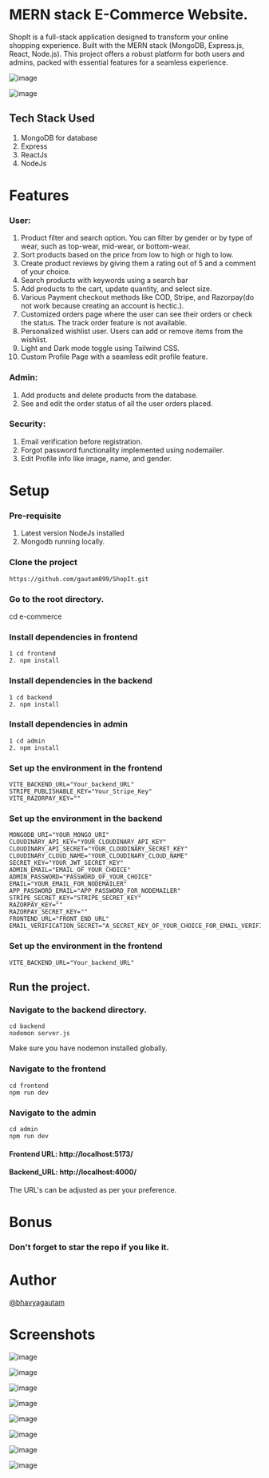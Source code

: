 # MERN stack E-Commerce Website.
ShopIt is a full-stack application designed to transform your online shopping experience. Built with the MERN stack (MongoDB, Express.js, React, Node.js). This project offers a robust platform for both users and admins, packed with essential features for a seamless experience.

![image](https://github.com/user-attachments/assets/44642a6c-de4e-43f0-90e5-bf669ca06b73)

![image](https://github.com/user-attachments/assets/aaefee2d-05ec-45db-aff2-4df81ba1fe07)

## Tech Stack Used
1. MongoDB for database
2. Express
3. ReactJs
4. NodeJs

# Features
### User:
1. Product filter and search option. You can filter by gender or by type of wear, such as top-wear, mid-wear, or bottom-wear.
2. Sort products based on the price from low to high or high to low.
3. Create product reviews by giving them a rating out of 5 and a comment of your choice.
4. Search products with keywords using a search bar
5. Add products to the cart, update quantity, and select size.
6. Various Payment checkout methods like COD, Stripe, and Razorpay(do not work because creating an account is hectic.).
7. Customized orders page where the user can see their orders or check the status. The track order feature is not available.
8. Personalized wishlist user. Users can add or remove items from the wishlist.
9. Light and Dark mode toggle using Tailwind CSS.
10. Custom Profile Page with a seamless edit profile feature.

### Admin:
1. Add products and delete products from the database.
2. See and edit the order status of all the user orders placed.

### Security:
1. Email verification before registration.
2. Forgot password functionality implemented using nodemailer.
3. Edit Profile info like image, name, and gender.

# Setup

### Pre-requisite
1. Latest version NodeJs installed
2. Mongodb running locally.

### Clone the project
    https://github.com/gautam899/ShopIt.git

### Go to the root directory.
cd e-commerce

### Install dependencies in frontend
    1 cd frontend
    2. npm install
### Install dependencies in the backend
    1 cd backend
    2. npm install
### Install dependencies in admin
    1 cd admin
    2. npm install

### Set up the environment in the frontend
    VITE_BACKEND_URL="Your_backend_URL"
    STRIPE_PUBLISHABLE_KEY="Your_Stripe_Key"
    VITE_RAZORPAY_KEY=""
    
### Set up the environment in the backend
    MONGODB_URI="YOUR_MONGO_URI"
    CLOUDINARY_API_KEY="YOUR_CLOUDINARY_API_KEY"
    CLOUDINARY_API_SECRET="YOUR_CLOUDINARY_SECRET_KEY"
    CLOUDINARY_CLOUD_NAME="YOUR_CLOUDINARY_CLOUD_NAME"
    SECRET_KEY="YOUR_JWT_SECRET_KEY"
    ADMIN_EMAIL="EMAIL_OF_YOUR_CHOICE"
    ADMIN_PASSWORD="PASSWORD_OF_YOUR_CHOICE"
    EMAIL="YOUR_EMAIL_FOR_NODEMAILER"
    APP_PASSWORD_EMAIL="APP_PASSWORD_FOR_NODEMAILER"
    STRIPE_SECRET_KEY="STRIPE_SECRET_KEY"
    RAZORPAY_KEY=""
    RAZORPAY_SECRET_KEY=""
    FRONTEND_URL="FRONT_END_URL"
    EMAIL_VERIFICATION_SECRET="A_SECRET_KEY_OF_YOUR_CHOICE_FOR_EMAIL_VERIFICATION_DURING_REGISTRATION"

### Set up the environment in the frontend
    VITE_BACKEND_URL="Your_backend_URL"

## Run the project.
   
### Navigate to the backend directory.
    cd backend
    nodemon server.js
Make sure you have nodemon installed globally.

### Navigate to the frontend
    cd frontend
    npm run dev
### Navigate to the admin
    cd admin
    npm run dev
    
#### Frontend URL:  http://localhost:5173/
#### Backend_URL:  http://localhost:4000/

The URL's can be adjusted as per your preference.

# Bonus
### Don't forget to star the repo if you like it. 

# Author
[@bhavyagautam](https://github.com/gautam899)

# Screenshots

![image](https://github.com/user-attachments/assets/bbe5863f-9815-4793-9408-6828955441fe)

![image](https://github.com/user-attachments/assets/b5cadbc9-2a12-428c-8fe9-ed5b0589d0ec)

![image](https://github.com/user-attachments/assets/ce418370-d20f-4204-86ed-cb16c7432492)

![image](https://github.com/user-attachments/assets/56b78042-08db-422c-9b68-30616a3bdfa1)

![image](https://github.com/user-attachments/assets/145d2232-7b63-4288-8094-7dc68feec6be)

![image](https://github.com/user-attachments/assets/4fe8848b-c6d2-451f-a081-209094105a37)

![image](https://github.com/user-attachments/assets/0ce341c1-6841-4496-99ee-e295b7fffee0)

![image](https://github.com/user-attachments/assets/24a0fd88-43ed-42b9-96c1-e742fe275277)








